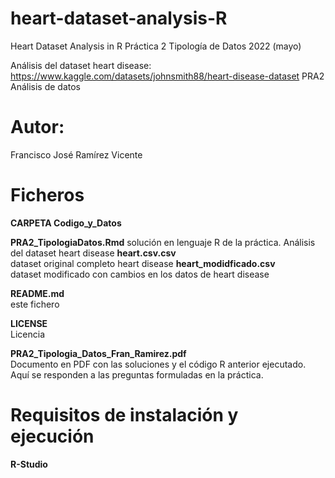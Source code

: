 # heart-dataset-analysis-R
Heart Dataset Analysis in R
Práctica 2 Tipología de Datos 2022 (mayo)

Análisis del dataset heart disease:
https://www.kaggle.com/datasets/johnsmith88/heart-disease-dataset
PRA2 Análisis de datos

# Autor: 
Francisco José Ramírez Vicente

# Ficheros

**CARPETA Codigo_y_Datos**

**PRA2_TipologiaDatos.Rmd**
solución en lenguaje R de la práctica. Análisis del dataset heart disease
**heart.csv.csv**  
dataset original completo heart disease
**heart_modidficado.csv**  
dataset modificado con cambios en los datos de heart disease

**README.md**   
este fichero

**LICENSE**   
Licencia

**PRA2_Tipologia_Datos_Fran_Ramirez.pdf**          
Documento en PDF con las soluciones y el código R anterior ejecutado.
Aquí se responden a las preguntas formuladas en la práctica.

# Requisitos de instalación y ejecución
**R-Studio**
